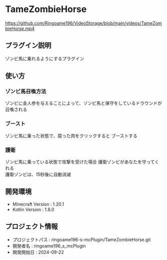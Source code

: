 # TameZombieHorse

https://github.com/Ringoame196/VideoStorage/blob/main/videos/TameZombieHorse.mp4

## プラグイン説明
ゾンビ馬に乗れるようにするプラグイン

## 使い方
### ゾンビ馬召喚方法
ゾンビに金人参を与えることによって、ゾンビ馬と保守をしているドラウンドが召喚される
### ブースト
ゾンビ馬に乗った状態で、腐った肉をクリックすると ブーストする
### 護衛
ゾンビ馬に乗っている状態で攻撃を受けた場合 護衛ゾンビがあなたを守ってくれる <br>
護衛ゾンビは、15秒後に自動消滅

## 開発環境
- Minecraft Version : 1.20.1
- Kotlin Version : 1.8.0

## プロジェクト情報
- プロジェクトパス : ringoame196-s-mcPlugin/TameZombieHorse.git
- 開発者名 : ringoame196_s_mcPlugin
- 開発開始日 : 2024-09-22
